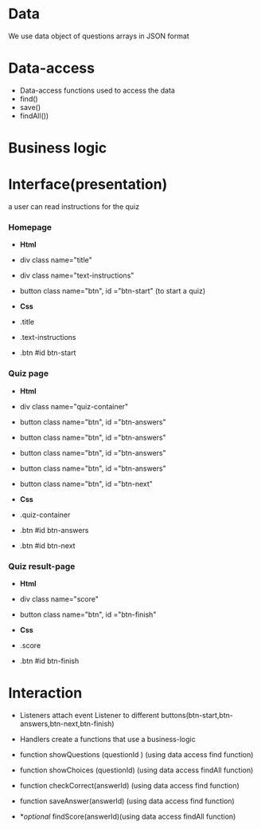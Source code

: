 <!--

  There will be different types of tasks for each user story:
    `type: interface`
    `type: business logic`
    `type: interaction`
    
    ...

-->
 # Data 
We use data object of questions arrays in JSON format

 # Data-access
  - Data-access functions used to access the data
 - find()
 - save()
 - findAll())

# Business logic
<!-- here we have still problems -->



# Interface(presentation)
 a user can read instructions for the quiz
### Homepage 

- **Html**

- div class name="title" 
- div class name="text-instructions"
- button class name="btn", id ="btn-start" (to start a quiz)
- **Css**
- .title
- .text-instructions
- .btn #id btn-start
 ### Quiz page
- **Html**

- div class name="quiz-container" 
- button class name="btn", id ="btn-answers"
- button class name="btn", id ="btn-answers"
- button class name="btn", id ="btn-answers"
- button class name="btn", id ="btn-answers"
- button class name="btn", id ="btn-next" 

- **Css**
- .quiz-container
- .btn #id btn-answers
- .btn #id btn-next

 ### Quiz result-page
- **Html**
- div class name="score"
- button class name="btn", id ="btn-finish" 

- **Css**
- .score
- .btn #id btn-finish

 # Interaction
- Listeners attach event Listener to different buttons(btn-start,btn-answers,btn-next,btn-finish)
- Handlers create a functions that use a business-logic

- function showQuestions (questionId ) (using data access find function)
- function showChoices (questionId) (using data access findAll function)
- function  checkCorrect(answerId) (using data access find function)
- function  saveAnswer(answerId) (using data access find function)
- **optional* findScore(answerId)(using data access findAll function)
  
